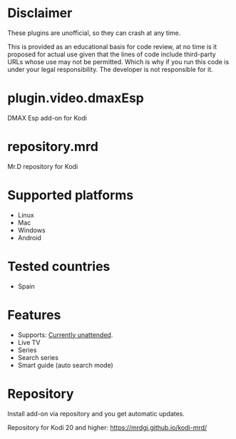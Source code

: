 # Disclaimer
These plugins are unofficial, so they can crash at any time.

This is provided as an educational basis for code review, at no time is it proposed for actual use given that the lines of code include third-party URLs whose use may not be permitted.
Which is why if you run this code is under your legal responsibility.
The developer is not responsible for it.

# plugin.video.dmaxEsp
DMAX Esp add-on for Kodi

# repository.mrd
Mr.D repository for Kodi

# Supported platforms
- Linux
- Mac
- Windows
- Android

# Tested countries
- Spain

# Features
- Supports: <a href="">Currently unattended</a>.
- Live TV
- Series
- Search series
- Smart guide (auto search mode)

# Repository
Install add-on via repository and you get automatic updates.

Repository for Kodi 20 and higher: https://mrdgi.github.io/kodi-mrd/
